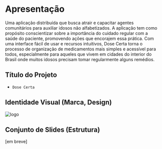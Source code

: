# Apresentação

Uma aplicação distribuída que busca atrair e capacitar agentes comunitários para auxiliar idosos não alfabetizados. A aplicação tem como propósito conscientizar sobre a importância do cuidado regular com a saúde do paciente, promovendo ações que encorajem essa prática. Com uma interface fácil de usar e recursos intuitivos, Dose Certa torna o processo de organização de medicamentos mais simples e acessível para todos, especialmente para aqueles que vivem em cidades do interior do Brasil onde muitos idosos precisam tomar regularmente alguns remédios.

## Título do Projeto

- `Dose Certa`

## Identidade Visual (Marca, Design)

![logo](https://github.com/ICEI-PUC-Minas-PMV-ADS/Dose-Certa/assets/83494301/5c32d35a-4e55-45b2-bffe-e29d518b0794)

## Conjunto de Slides (Estrutura)

[em breve]
 
